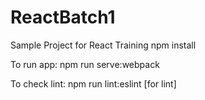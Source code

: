 # ReactBatch1
Sample Project for React Training
npm install 

To run app:
npm run serve:webpack

To check lint:
npm run lint:eslint [for lint]

